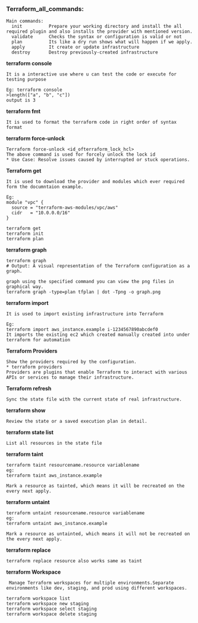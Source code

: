 ### Terraform_all_commands:
```
Main commands:
  init          Prepare your working directory and install the all required plugin and also installs the provider with mentioned version.
  validate      Checks the syntax or configuration is valid or not
  plan          Its like a dry run shows what will happen if we apply.
  apply         It create or update infrastructure
  destroy       Destroy previously-created infrastructure
```
**terraform console**
```
It is a interactive use where u can test the code or execute for testing purpose
```
```
Eg: terraform console 
>length(["a", "b", "c"])
output is 3
```
**terraform fmt**
```
It is used to format the terraform code in right order of syntax format
```
**terraform force-unlock**
```
Terraform force-unlock <id_ofterraform_lock_hcl>
The above command is used for forcely unlock the lock id
* Use Case: Resolve issues caused by interrupted or stuck operations.
```
**Terraform get**
```
It is used to download the provider and modules which ever required form the documntaion example.

Eg:
module "vpc" {
  source = "terraform-aws-modules/vpc/aws"
  cidr   = "10.0.0.0/16"
}
```
```
terraform get 
terraform init
terraform plan
```
**terraform graph**
``` 
terraform graph
# Output: A visual representation of the Terraform configuration as a graph.

graph using the specified command you can view the png files in graphical way.
terraform graph -type=plan tfplan | dot -Tpng -o graph.png
```

**terraform import**
```
It is used to import existing infrastructure into Terraform

Eg:
terraform import aws_instance.example i-1234567890abcdef0
It imports the existing ec2 which created manually created into under terraform for automation

```

**Terraform Providers**
```
Show the providers required by the configuration.
* terraform providers
Providers are plugins that enable Terraform to interact with various APIs or services to manage their infrastructure. 
```

**Terraform refresh**
```
Sync the state file with the current state of real infrastructure.
```

**terraform show**
```
Review the state or a saved execution plan in detail.
```
**terraform state list**
```
List all resources in the state file
```
**terraform taint**
```
terraform taint resourcename.resource variablename
eg:
terraform taint aws_instance.example
```
```
Mark a resource as tainted, which means it will be recreated on the every next apply.
```
**terraform untaint**
```
terraform untaint resourcename.resource variablename
eg:
terraform untaint aws_instance.example
```
```
Mark a resource as untainted, which means it will not be recreated on the every next apply.
```
**terraform replace**
```
terraform replace resource also works same as taint 
```
**terraform Workspace**
```
 Manage Terraform workspaces for multiple environments.Separate environments like dev, staging, and prod using different workspaces.

terraform workspace list
terraform workspace new staging
terraform workspace select staging
terraform workspace delete staging
```




